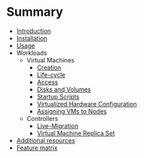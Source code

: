 # Summary

* [Introduction](README.md)
* [Installation](installation.md)
* [Usage](usage.md)
* Workloads
  * Virtual Machines
    * [Creation](vm-creation.md)
    * [Life-cycle](vm-life-cycle.md)
    * [Access](access.md)
    * [Disks and Volumes](disks-and-volumes.md)
    * [Startup Scripts](startup-scripts.md)
    * [Virtualized Hardware Configuration](machine.md)
    * [Assigning VMs to Nodes](assign-vm-node.md)
  * Controllers
    * [Live-Migration](live-migration.md)
    * [Virtual Machine Replica Set](replicaset.md)
* [Additional resources](additional-resources.md)
* [Feature matrix](feature-matrix.md)
